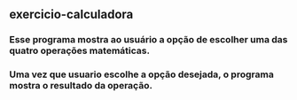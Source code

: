 ## exercicio-calculadora
### Esse programa mostra ao usuário a opção de escolher uma das quatro operações matemáticas.
### Uma vez que usuario escolhe a opção desejada, o programa mostra o resultado da operação.
